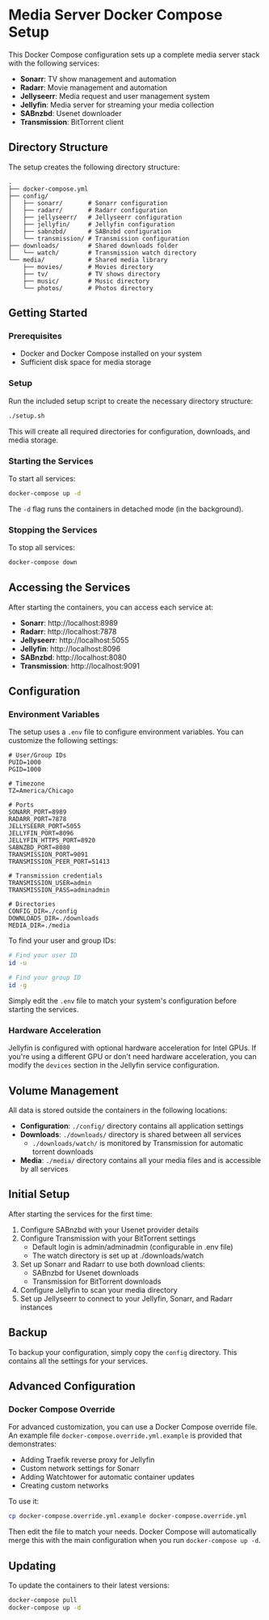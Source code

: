 # Media Server Docker Compose Setup

This Docker Compose configuration sets up a complete media server stack with the following services:

- **Sonarr**: TV show management and automation
- **Radarr**: Movie management and automation
- **Jellyseerr**: Media request and user management system
- **Jellyfin**: Media server for streaming your media collection
- **SABnzbd**: Usenet downloader
- **Transmission**: BitTorrent client

## Directory Structure

The setup creates the following directory structure:

```
.
├── docker-compose.yml
├── config/
│   ├── sonarr/       # Sonarr configuration
│   ├── radarr/       # Radarr configuration
│   ├── jellyseerr/   # Jellyseerr configuration
│   ├── jellyfin/     # Jellyfin configuration
│   ├── sabnzbd/      # SABnzbd configuration
│   └── transmission/ # Transmission configuration
├── downloads/        # Shared downloads folder
│   └── watch/        # Transmission watch directory
└── media/            # Shared media library
    ├── movies/       # Movies directory
    ├── tv/           # TV shows directory
    ├── music/        # Music directory
    └── photos/       # Photos directory
```

## Getting Started

### Prerequisites

- Docker and Docker Compose installed on your system
- Sufficient disk space for media storage

### Setup

Run the included setup script to create the necessary directory structure:

```bash
./setup.sh
```

This will create all required directories for configuration, downloads, and media storage.

### Starting the Services

To start all services:

```bash
docker-compose up -d
```

The `-d` flag runs the containers in detached mode (in the background).

### Stopping the Services

To stop all services:

```bash
docker-compose down
```

## Accessing the Services

After starting the containers, you can access each service at:

- **Sonarr**: http://localhost:8989
- **Radarr**: http://localhost:7878
- **Jellyseerr**: http://localhost:5055
- **Jellyfin**: http://localhost:8096
- **SABnzbd**: http://localhost:8080
- **Transmission**: http://localhost:9091

## Configuration

### Environment Variables

The setup uses a `.env` file to configure environment variables. You can customize the following settings:

```
# User/Group IDs
PUID=1000
PGID=1000

# Timezone
TZ=America/Chicago

# Ports
SONARR_PORT=8989
RADARR_PORT=7878
JELLYSEERR_PORT=5055
JELLYFIN_PORT=8096
JELLYFIN_HTTPS_PORT=8920
SABNZBD_PORT=8080
TRANSMISSION_PORT=9091
TRANSMISSION_PEER_PORT=51413

# Transmission credentials
TRANSMISSION_USER=admin
TRANSMISSION_PASS=adminadmin

# Directories
CONFIG_DIR=./config
DOWNLOADS_DIR=./downloads
MEDIA_DIR=./media
```

To find your user and group IDs:

```bash
# Find your user ID
id -u

# Find your group ID
id -g
```

Simply edit the `.env` file to match your system's configuration before starting the services.

### Hardware Acceleration

Jellyfin is configured with optional hardware acceleration for Intel GPUs. If you're using a different GPU or don't need hardware acceleration, you can modify the `devices` section in the Jellyfin service configuration.

## Volume Management

All data is stored outside the containers in the following locations:

- **Configuration**: `./config/` directory contains all application settings
- **Downloads**: `./downloads/` directory is shared between all services
  - `./downloads/watch/` is monitored by Transmission for automatic torrent downloads
- **Media**: `./media/` directory contains all your media files and is accessible by all services

## Initial Setup

After starting the services for the first time:

1. Configure SABnzbd with your Usenet provider details
2. Configure Transmission with your BitTorrent settings
   - Default login is admin/adminadmin (configurable in .env file)
   - The watch directory is set up at ./downloads/watch
3. Set up Sonarr and Radarr to use both download clients:
   - SABnzbd for Usenet downloads
   - Transmission for BitTorrent downloads
4. Configure Jellyfin to scan your media directory
5. Set up Jellyseerr to connect to your Jellyfin, Sonarr, and Radarr instances

## Backup

To backup your configuration, simply copy the `config` directory. This contains all the settings for your services.

## Advanced Configuration

### Docker Compose Override

For advanced customization, you can use a Docker Compose override file. An example file `docker-compose.override.yml.example` is provided that demonstrates:

- Adding Traefik reverse proxy for Jellyfin
- Custom network settings for Sonarr
- Adding Watchtower for automatic container updates
- Creating custom networks

To use it:

```bash
cp docker-compose.override.yml.example docker-compose.override.yml
```

Then edit the file to match your needs. Docker Compose will automatically merge this with the main configuration when you run `docker-compose up -d`.

## Updating

To update the containers to their latest versions:

```bash
docker-compose pull
docker-compose up -d
```
